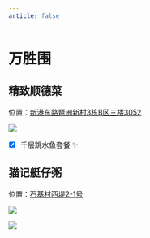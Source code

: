 ```yaml
---
article: false
---
```


# 万胜围

## 精致顺德菜

<i class="fa-solid fa-location-dot"></i> 位置：<a href="https://ditu.amap.com/place/B0HATU1Q73" target="_blank">新港东路琶洲新村3栋B区三楼3052</a>

![](https://img.sherry4869.com/blog/life/food/china/guangdong/guangzhou/hz/wsw/jzsdc/1.jpg)

- [x] 千层跳水鱼套餐 ✨

## 猫记艇仔粥

<i class="fa-solid fa-location-dot"></i> 位置：<a href="https://ditu.amap.com/place/B00140BENW" target="_blank">石基村西堤2-1号</a>

![](https://img.sherry4869.com/blog/life/food/china/guangdong/guangzhou/hz/wsw/mjtzz/1.png)

![](https://img.sherry4869.com/blog/life/food/china/guangdong/guangzhou/hz/wsw/mjtzz/2.png)